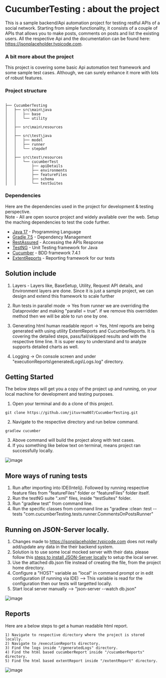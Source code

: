 # CucumberTesting : about the project
This is a sample backend/Api automation project for testing restful APIs of a social network. Starting from simple functionality, it consists of a couple of APIs that allows you to make posts, comments on posts and list the existing users. All the respective Api and the documentation can be found here: https://jsonplaceholder.typicode.com.

### A bit more about the project
This project is covering some basic Api automation test framework and some sample test cases. Although, we can surely enhance it more with lots of robust features.

### Project structure
```

├── CucumberTesting
│   ├── src\main\java
│   │   ├── base 
│   │   └── utility
│   │   
│   ├── src\main\resources
│   │   
│   ├── src\test\java
│   │   ├── model
│   │   ├── runner
│   │   └── stepdef
│   │   
│   ├── src\test\resources
│   │   └── cucumberTest
│   │ 		├── apiDetails
│   │   	├── environments
│   │   	├── featureFiles
│   │   	├── schema
│   │   	└── testSuites

```


### Dependencies
Here are the dependencies used in the project for development & testing perspective. 
<br/> Note - All are open source project and widely available over the web. Setup the maching dependencies to test the code further.

* [Java 17](https://www.java.com/en/) - Programming Language
* [Gradle 7.5](https://gradle.org/install/) - Dependency Management
* [RestAssured](http://rest-assured.io/) - Accessing the APIs Response
* [TestNG](https://testng.org/doc/) - Unit Testing framework for Java 
* [Cucumber](https://cucumber.io/) - BDD framework 7.4.1
* [ExtentReports](http://extentreports.com/) - Reporting framework for our tests


## Solution include
1. Layers - Layers like, BaseSetup, Utility, Request API details, and Environment layers are done. Since it is just a sample project, we can design and extend this framework to scale further

2. Run tests in parallel mode -> Yes from runner we are overriding the Dataprovider and making "parallel = true". if we remove this overridden method then we will be able to run one by one.

3. Generating html human readable report -> Yes, html reports are being generated with using utility ExtentReports and CucumberReports. It is covering the detailed steps, pass/fail/skipped results and with the respective time line. It is super easy to understand and to analyze supports detailed charts as well.

4. Logging -> On console screen and under "executionReports\generatedLogs\Logs.log" directory.


## Getting Started
The below steps will get you a copy of the project up and running, on your local machine for development and testing purposes. 

1. Open your terminal and do a clone of this project.
```
git clone https://github.com/jituvrma007/CucumberTesting.git
```

2) Navigate to the respective directory and run below command.
```
gradlew cucumber
````
3) Above command will build the project along with test cases.
4) If you something like below text on terminal, means project ran successfully locally. 

  ![image](https://user-images.githubusercontent.com/5866143/181180840-efb88725-0d0e-4d9e-b62a-6d10da75f5bd.png)

## More ways of runing tests
1) Run after importing into IDE(Intelij). Followed by running respective feature files from "featureFiles" folder or "featureFiles" folder itself.
2) Run the testNG suite ".xml" files, inside "testSuites" folder.
3) Run "gradlew test" from command line. 
4) Run the specific classes from command line as "gradlew :clean :test --tests "com.cucumberTesting.tests.runner.CommentsOnPostsRunner"

## Running on JSON-Server locally.
1) Changes made to https://jsonplaceholder.typicode.com does not really add/update any data in the their backend system.
2) Solution is to use some local mocked server with their data. please follow this [steps to install JSON-Server locally](https://www.npmjs.com/package/json-server) to setup the local server.
3) Use the attached db.json file instead of creating the file, from the project home directory.
4) Configure a "HOST" variable as "local" in command prompt or in edit configuration (if running via IDE) --> This variable is read for the configuration then our tests will targetted locally.
5) Start local server manually --> "json-server --watch db.json"

 ![image](https://user-images.githubusercontent.com/5866143/181182813-3b02800e-3392-41b7-b3ac-a3b9cc0c3219.png)  


## Reports
Here are a below steps to get a human readable html report.
```
1) Navigate to respective directory where the project is stored locally.
2) Navigate to /executionReports directory.
3) Find the logs inside "/generatedLogs" directory.
4) Find the html based cucumberReport inside "/cucumberReports" directory.
5) Find the html based extentReport inside "/extentReport" directory.
````
 ![image](https://user-images.githubusercontent.com/5866143/181181556-bf1d73af-325a-4001-ad90-fc025591d195.png)

